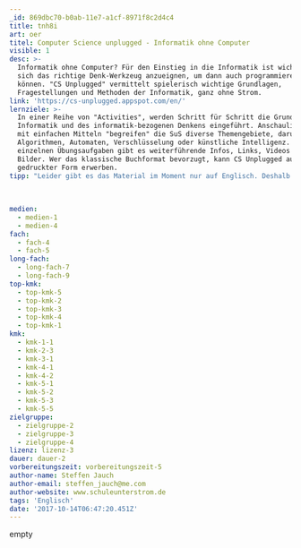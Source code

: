 ```yaml
---
_id: 869dbc70-b0ab-11e7-a1cf-8971f8c2d4c4
title: tnh8i
art: oer
titel: Computer Science unplugged - Informatik ohne Computer
visible: 1
desc: >-
  Informatik ohne Computer? Für den Einstieg in die Informatik ist wichtiger,
  sich das richtige Denk-Werkzeug anzueignen, um dann auch programmieren zu
  können. "CS Unplugged" vermittelt spielerisch wichtige Grundlagen,
  Fragestellungen und Methoden der Informatik, ganz ohne Strom.
link: 'https://cs-unplugged.appspot.com/en/'
lernziele: >-
  In einer Reihe von "Activities", werden Schritt für Schritt die Grundlagen der
  Informatik und des informatik-bezogenen Denkens eingeführt. Anschaulich und
  mit einfachen Mitteln "begreifen" die SuS diverse Themengebiete, darunter
  Algorithmen, Automaten, Verschlüsselung oder künstliche Intelligenz. Zu den
  einzelnen Übungsaufgaben gibt es weiterführende Infos, Links, Videos und
  Bilder. Wer das klassische Buchformat bevorzugt, kann CS Unplugged auch in
  gedruckter Form erwerben.
tipp: "Leider gibt es das Material im Moment nur auf Englisch. Deshalb ist die Vorbereitungszeit zur Übersetzung einzelner \"Activities\" größer. Die Arbeit lohnt sich aber, da selbst in mäßig ausgestatteten Schulen Informatikunterricht durchgeführt werden kann. \r\nDie eigentliche Zielgruppe sind Grundschüler (6-14 Jahre), weshalb das Material auch für Inklusionsschüler verwendet werden kann. Ebenso eignen sich einzelne \"Activities\" für den schülergerechten Einstieg in ein Themengebiet der Informatik in höheren Klassen. \r\nDa einige \"Activities\" viel Raum einnehmen, empfiehlt es sich, die Schulaula oder den Schulhof als Lernort in Betracht zu ziehen.<br>**Update:**
                                                                                                                                                                                                                                                                                                                                                                                                                                                                                                                                                                                                                                                                                              Durch viele kleine fleißige HelferInnen konnte das [Material in der Zwischenzeit auf Deutsch übersetzt](https://www.ada.wien/cs-unplugged-materialiensammlung/) werden und steht als OER allen frei als CC-SA zur Verfügung!
                                                                                                                                                                                                                                                                                                                                                                                                                                                                                                                                                                                                                                                                                              <br>
                                                                                                                                                                                                                                                                                                                                                                                                                                                                                                                                                                                                                                                                                              Danke an Mihaela Rozman und dem Team nach Österreich!"
medien:
  - medien-1
  - medien-4
fach:
  - fach-4
  - fach-5
long-fach:
  - long-fach-7
  - long-fach-9
top-kmk:
  - top-kmk-5
  - top-kmk-2
  - top-kmk-3
  - top-kmk-4
  - top-kmk-1
kmk:
  - kmk-1-1
  - kmk-2-3
  - kmk-3-1
  - kmk-4-1
  - kmk-4-2
  - kmk-5-1
  - kmk-5-2
  - kmk-5-3
  - kmk-5-5
zielgruppe:
  - zielgruppe-2
  - zielgruppe-3
  - zielgruppe-4
lizenz: lizenz-3
dauer: dauer-2
vorbereitungszeit: vorbereitungszeit-5
author-name: Steffen Jauch
author-email: steffen_jauch@me.com
author-website: www.schuleunterstrom.de
tags: 'Englisch'
date: '2017-10-14T06:47:20.451Z'
---
```

empty
